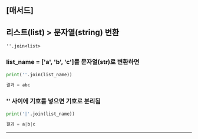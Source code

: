 [매서드]
---
## 리스트(list) > 문자열(string) 변환
```
''.join<list>
```
### list_name = ['a', 'b', 'c']를 문자열(str)로 변환하면
```python
print(''.join(list_name))

결과 = abc
```

### '' 사이에 기호를 넣으면 기호로 분리됨
```python
print('|'.join(list_name))

결과 = a|b|c
```
---